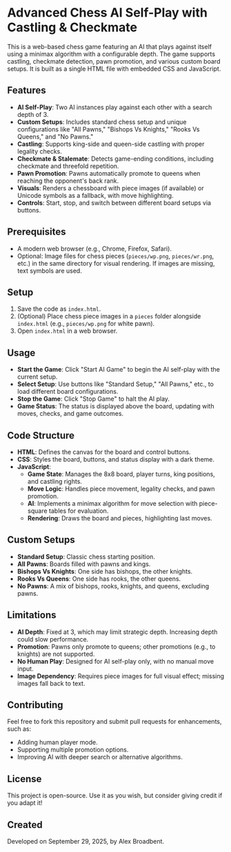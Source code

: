 
# Advanced Chess AI Self-Play with Castling & Checkmate

This is a web-based chess game featuring an AI that plays against itself using a minimax algorithm with a configurable depth. The game supports castling, checkmate detection, pawn promotion, and various custom board setups. It is built as a single HTML file with embedded CSS and JavaScript.

## Features
- **AI Self-Play**: Two AI instances play against each other with a search depth of 3.
- **Custom Setups**: Includes standard chess setup and unique configurations like "All Pawns," "Bishops Vs Knights," "Rooks Vs Queens," and "No Pawns."
- **Castling**: Supports king-side and queen-side castling with proper legality checks.
- **Checkmate & Stalemate**: Detects game-ending conditions, including checkmate and threefold repetition.
- **Pawn Promotion**: Pawns automatically promote to queens when reaching the opponent's back rank.
- **Visuals**: Renders a chessboard with piece images (if available) or Unicode symbols as a fallback, with move highlighting.
- **Controls**: Start, stop, and switch between different board setups via buttons.

## Prerequisites
- A modern web browser (e.g., Chrome, Firefox, Safari).
- Optional: Image files for chess pieces (`pieces/wp.png`, `pieces/wr.png`, etc.) in the same directory for visual rendering. If images are missing, text symbols are used.

## Setup
1. Save the code as `index.html`.
2. (Optional) Place chess piece images in a `pieces` folder alongside `index.html` (e.g., `pieces/wp.png` for white pawn).
3. Open `index.html` in a web browser.

## Usage
- **Start the Game**: Click "Start AI Game" to begin the AI self-play with the current setup.
- **Select Setup**: Use buttons like "Standard Setup," "All Pawns," etc., to load different board configurations.
- **Stop the Game**: Click "Stop Game" to halt the AI play.
- **Game Status**: The status is displayed above the board, updating with moves, checks, and game outcomes.

## Code Structure
- **HTML**: Defines the canvas for the board and control buttons.
- **CSS**: Styles the board, buttons, and status display with a dark theme.
- **JavaScript**:
  - **Game State**: Manages the 8x8 board, player turns, king positions, and castling rights.
  - **Move Logic**: Handles piece movement, legality checks, and pawn promotion.
  - **AI**: Implements a minimax algorithm for move selection with piece-square tables for evaluation.
  - **Rendering**: Draws the board and pieces, highlighting last moves.

## Custom Setups
- **Standard Setup**: Classic chess starting position.
- **All Pawns**: Boards filled with pawns and kings.
- **Bishops Vs Knights**: One side has bishops, the other knights.
- **Rooks Vs Queens**: One side has rooks, the other queens.
- **No Pawns**: A mix of bishops, rooks, knights, and queens, excluding pawns.

## Limitations
- **AI Depth**: Fixed at 3, which may limit strategic depth. Increasing depth could slow performance.
- **Promotion**: Pawns only promote to queens; other promotions (e.g., to knights) are not supported.
- **No Human Play**: Designed for AI self-play only, with no manual move input.
- **Image Dependency**: Requires piece images for full visual effect; missing images fall back to text.

## Contributing
Feel free to fork this repository and submit pull requests for enhancements, such as:
- Adding human player mode.
- Supporting multiple promotion options.
- Improving AI with deeper search or alternative algorithms.

## License
This project is open-source. Use it as you wish, but consider giving credit if you adapt it!

## Created
Developed on September 29, 2025, by Alex Broadbent.